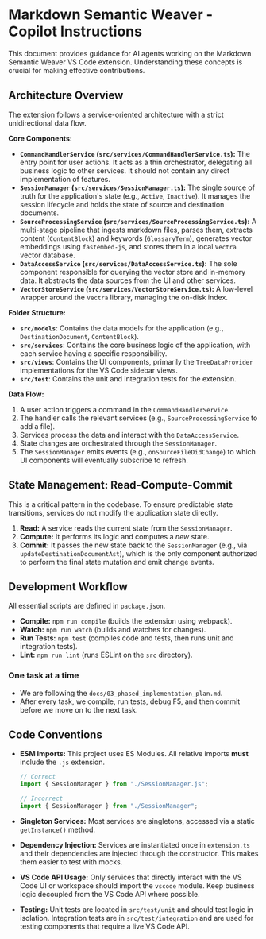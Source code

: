# Markdown Semantic Weaver - Copilot Instructions

This document provides guidance for AI agents working on the Markdown Semantic Weaver VS Code extension. Understanding these concepts is crucial for making effective contributions.

## Architecture Overview

The extension follows a service-oriented architecture with a strict unidirectional data flow.

**Core Components:**

- **`CommandHandlerService` (`src/services/CommandHandlerService.ts`):** The entry point for user actions. It acts as a thin orchestrator, delegating all business logic to other services. It should not contain any direct implementation of features.
- **`SessionManager` (`src/services/SessionManager.ts`):** The single source of truth for the application's state (e.g., `Active`, `Inactive`). It manages the session lifecycle and holds the state of source and destination documents.
- **`SourceProcessingService` (`src/services/SourceProcessingService.ts`):** A multi-stage pipeline that ingests markdown files, parses them, extracts content (`ContentBlock`) and keywords (`GlossaryTerm`), generates vector embeddings using `fastembed-js`, and stores them in a local `Vectra` vector database.
- **`DataAccessService` (`src/services/DataAccessService.ts`):** The sole component responsible for querying the vector store and in-memory data. It abstracts the data sources from the UI and other services.
- **`VectorStoreService` (`src/services/VectorStoreService.ts`):** A low-level wrapper around the `Vectra` library, managing the on-disk index.

**Folder Structure:**

- **`src/models`**: Contains the data models for the application (e.g., `DestinationDocument`, `ContentBlock`).
- **`src/services`**: Contains the core business logic of the application, with each service having a specific responsibility.
- **`src/views`**: Contains the UI components, primarily the `TreeDataProvider` implementations for the VS Code sidebar views.
- **`src/test`**: Contains the unit and integration tests for the extension.

**Data Flow:**

1.  A user action triggers a command in the `CommandHandlerService`.
2.  The handler calls the relevant services (e.g., `SourceProcessingService` to add a file).
3.  Services process the data and interact with the `DataAccessService`.
4.  State changes are orchestrated through the `SessionManager`.
5.  The `SessionManager` emits events (e.g., `onSourceFileDidChange`) to which UI components will eventually subscribe to refresh.

## State Management: Read-Compute-Commit

This is a critical pattern in the codebase. To ensure predictable state transitions, services do not modify the application state directly.

1.  **Read:** A service reads the current state from the `SessionManager`.
2.  **Compute:** It performs its logic and computes a _new_ state.
3.  **Commit:** It passes the new state back to the `SessionManager` (e.g., via `updateDestinationDocumentAst`), which is the only component authorized to perform the final state mutation and emit change events.

## Development Workflow

All essential scripts are defined in `package.json`.

- **Compile:** `npm run compile` (builds the extension using webpack).
- **Watch:** `npm run watch` (builds and watches for changes).
- **Run Tests:** `npm test` (compiles code and tests, then runs unit and integration tests).
- **Lint:** `npm run lint` (runs ESLint on the `src` directory).

### One task at a time

- We are following the `docs/03_phased_implementation_plan.md`.
- After every task, we compile, run tests, debug F5, and then commit before we move on to the next task.

## Code Conventions

- **ESM Imports:** This project uses ES Modules. All relative imports **must** include the `.js` extension.

  ```typescript
  // Correct
  import { SessionManager } from "./SessionManager.js";

  // Incorrect
  import { SessionManager } from "./SessionManager";
  ```

- **Singleton Services:** Most services are singletons, accessed via a static `getInstance()` method.
- **Dependency Injection:** Services are instantiated once in `extension.ts` and their dependencies are injected through the constructor. This makes them easier to test with mocks.
- **VS Code API Usage:** Only services that directly interact with the VS Code UI or workspace should import the `vscode` module. Keep business logic decoupled from the VS Code API where possible.
- **Testing:** Unit tests are located in `src/test/unit` and should test logic in isolation. Integration tests are in `src/test/integration` and are used for testing components that require a live VS Code API.
